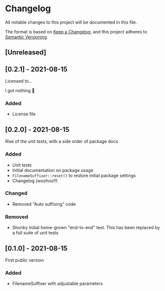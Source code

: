 # Changelog

All notable changes to this project will be documented in this file.

The format is based on [Keep a Changelog](https://keepachangelog.com/en/1.0.0/),
and this project adheres to [Semantic Versioning](https://semver.org/spec/v2.0.0.html).


## [Unreleased]

## [0.2.1] - 2021-08-15

Licensed to...

I got nothing :shrug:

### Added
- License file

## [0.2.0] - 2021-08-15

Rise of the unit tests, with a side order of package docs

### Added
- Unit tests
- Initial documentation on package usage
- `FilenameSuffixer::reset()` to restore initial package settings
- Changelog (woohoo!!)

### Changed
- Removed "Auto suffixing" code

### Removed
- Shonky initial home-grown "end-to-end" test.  This has been replaced by a full suite of unit tests

## [0.1.0] - 2021-08-15

First public version

### Added
- FilenameSuffixer with adjustable parameters